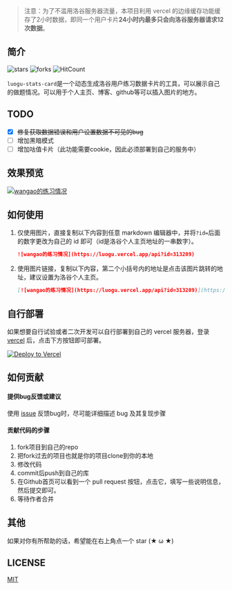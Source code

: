 > 注意：为了不滥用洛谷服务器流量，本项目利用 vercel 的边缘缓存功能缓存了2小时数据，即同一个用户卡片**24小时内最多只会向洛谷服务器请求12次数据**。
## 简介

![stars](https://img.shields.io/github/stars/wao3/luogu-stats-card?style=flat-square) ![forks](https://img.shields.io/github/forks/wao3/luogu-stats-card?style=flat-square) ![HitCount](http://hits.dwyl.com/wao3/luogu-stats-card.svg)

`luogu-stats-card`是一个动态生成洛谷用户练习数据卡片的工具，可以展示自己的做题情况。可以用于个人主页、博客、github等可以插入图片的地方。

## TODO

- [x] ~~修复获取数据错误和用户设置数据不可见的bug~~
- [ ] 增加黑暗模式
- [ ] 增加咕值卡片（此功能需要cookie，因此必须部署到自己的服务中）

## 效果预览

[![wangao的练习情况](https://luogu.vercel.app/api?id=313209)](https://github.com/wao3/luogu-stats-card)

## 如何使用

1. 仅使用图片，直接复制以下内容到任意 markdown 编辑器中，并将`?id=`后面的数字更改为自己的 id 即可（id是洛谷个人主页地址的一串数字）。

   ```md
   ![wangao的练习情况](https://luogu.vercel.app/api?id=313209)
   ```

2. 使用图片链接，复制以下内容，第二个小括号内的地址是点击该图片跳转的地址，建议设置为洛谷个人主页。

   ```md
   [![wangao的练习情况](https://luogu.vercel.app/api?id=313209)](https://github.com/wao3/luogu-stats-card)
   ```

## 自行部署

如果想要自行试验或者二次开发可以自行部署到自己的 vercel 服务器，登录 [vercel](https://vercel.com/) 后，点击下方按钮即可部署。

[![Deploy to Vercel](https://vercel.com/button)](https://vercel.com/import/project?template=https://github.com/wao3/luogu-stats-card)

## 如何贡献

#### 提供bug反馈或建议

使用 [issue](https://github.com/wao3/luogu-stats-card/issues) 反馈bug时，尽可能详细描述 bug 及其复现步骤

#### 贡献代码的步骤

1. fork项目到自己的repo
2. 把fork过去的项目也就是你的项目clone到你的本地
3. 修改代码
4. commit后push到自己的库
5. 在Github首页可以看到一个 pull request 按钮，点击它，填写一些说明信息，然后提交即可。
6. 等待作者合并

## 其他

如果对你有所帮助的话，希望能在右上角点一个 star (★ ω ★)

## LICENSE

[MIT](https://github.com/wao3/luogu-stats-card/blob/master/LICENSE)